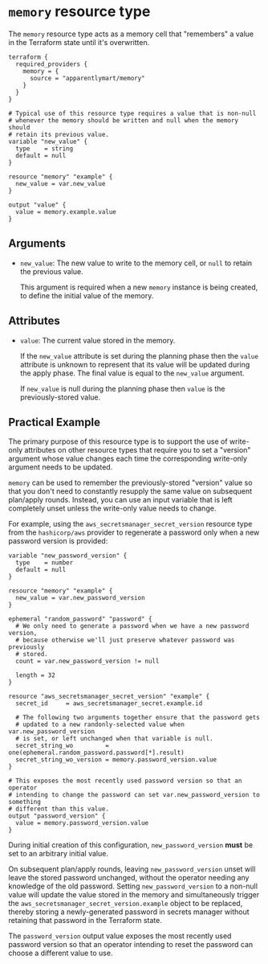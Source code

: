 # `memory` resource type

The `memory` resource type acts as a memory cell that "remembers" a value
in the Terraform state until it's overwritten.

```hcl
terraform {
  required_providers {
    memory = {
      source = "apparentlymart/memory"
    }
  }
}

# Typical use of this resource type requires a value that is non-null
# whenever the memory should be written and null when the memory should
# retain its previous value.
variable "new_value" {
  type    = string
  default = null
}

resource "memory" "example" {
  new_value = var.new_value
}

output "value" {
  value = memory.example.value
}
```

## Arguments

- `new_value`: The new value to write to the memory cell, or `null` to retain
  the previous value.

  This argument is required when a new `memory` instance is being created, to
  define the initial value of the memory.

## Attributes

- `value`: The current value stored in the memory.

  If the `new_value` attribute is set during the planning phase then the
  `value` attribute is unknown to represent that its value will be updated
  during the apply phase. The final value is equal to the `new_value`
  argument.

  If `new_value` is null during the planning phase then `value` is the
  previously-stored value.

## Practical Example

The primary purpose of this resource type is to support the use of write-only
attributes on other resource types that require you to set a "version" argument
whose value changes each time the corresponding write-only argument needs to
be updated.

`memory` can be used to remember the previously-stored "version" value so that
you don't need to constantly resupply the same value on subsequent plan/apply
rounds. Instead, you can use an input variable that is left completely unset
unless the write-only value needs to change.

For example, using the `aws_secretsmanager_secret_version` resource type from
the `hashicorp/aws` provider to regenerate a password only when a new
password version is provided:

```hcl
variable "new_password_version" {
  type    = number
  default = null
}

resource "memory" "example" {
  new_value = var.new_password_version
}

ephemeral "random_password" "password" {
  # We only need to generate a password when we have a new password version,
  # because otherwise we'll just preserve whatever password was previously
  # stored.
  count = var.new_password_version != null

  length = 32
}

resource "aws_secretsmanager_secret_version" "example" {
  secret_id     = aws_secretsmanager_secret.example.id

  # The following two arguments together ensure that the password gets
  # updated to a new randonly-selected value when var.new_password_version
  # is set, or left unchanged when that variable is null.
  secret_string_wo         = one(ephemeral.random_password.password[*].result)
  secret_string_wo_version = memory.password_version.value
}

# This exposes the most recently used password version so that an operator
# intending to change the password can set var.new_password_version to something
# different than this value.
output "password_version" {
  value = memory.password_version.value
}
```

During initial creation of this configuration, `new_password_version` **must**
be set to an arbitrary initial value.

On subsequent plan/apply rounds, leaving `new_password_version` unset will
leave the stored password unchanged, without the operator needing any knowledge
of the old password. Setting `new_password_version` to a non-null value will
update the value stored in the memory and simultaneously trigger the
`aws_secretsmanager_secret_version.example` object to be replaced, thereby
storing a newly-generated password in secrets manager without retaining that
password in the Terraform state.

The `password_version` output value exposes the most recently used password
version so that an operator intending to reset the password can choose a
different value to use.
